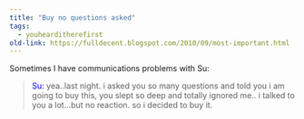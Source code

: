 ```yaml
---
title: "Buy no questions asked"
tags:
  - youhearditherefirst
old-link: https://fulldecent.blogspot.com/2010/09/most-important.html
---
```


Sometimes I have communications problems with Su:

> <span style="color:blue;">Su:</span> yea..last night. i asked you so many questions and told you i am going to buy this, you slept so deep and totally ignored me.. i talked to you a lot...but no reaction. so i decided to buy it.
